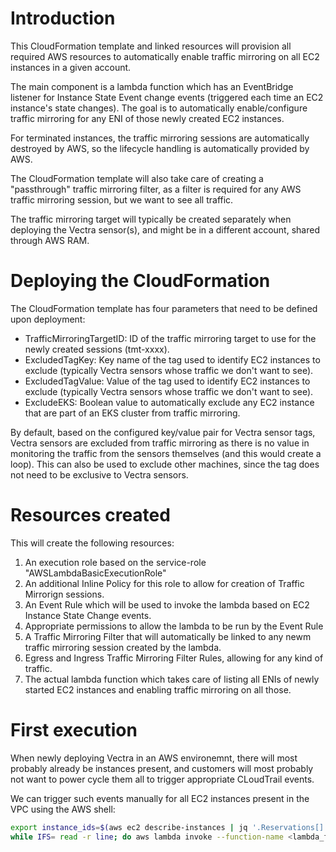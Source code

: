 # Introduction

This CloudFormation template and linked resources will provision all required AWS resources to automatically enable traffic mirroring on all EC2 instances in a given account. 

The main component is a lambda function which has an EventBridge listener for Instance State Event change events (triggered each time an EC2 instance's state changes). The goal is to automatically enable/configure traffic mirroring for any ENI of those newly created EC2 instances. 

For terminated instances, the traffic mirroring sessions are automatically destroyed by AWS, so the lifecycle handling is automatically provided by AWS. 

The CloudFormation template will also take care of creating a "passthrough" traffic mirroring filter, as a filter is required for any AWS traffic mirroring session, but we want to see all traffic.

The traffic mirroring target will typically be created separately when deploying the Vectra sensor(s), and might be in a different account, shared through AWS RAM. 

# Deploying the CloudFormation

The CloudFormation template has four parameters that need to be defined upon deployment: 
- TrafficMirroringTargetID: ID of the traffic mirroring target to use for the newly created sessions (tmt-xxxx). 
- ExcludedTagKey: Key name of the tag used to identify EC2 instances to exclude (typically Vectra sensors whose traffic we don't want to see). 
- ExcludedTagValue: Value of the tag used to identify EC2 instances to exclude (typically Vectra sensors whose traffic we don't want to see). 
- ExcludeEKS: Boolean value to automatically exclude any EC2 instance that are part of an EKS cluster from traffic mirroring. 

By default, based on the configured key/value pair for Vectra sensor tags, Vectra sensors are excluded from traffic mirroring as there is no value in monitoring the traffic from the sensors themselves (and this would create a loop). This can also be used to exclude other machines, since the tag does not need to be exclusive to Vectra sensors. 

# Resources created

This will create the following resources: 

1. An execution role based on the service-role "AWSLambdaBasicExecutionRole"
2. An additional Inline Policy for this role to allow for creation of Traffic Mirrorign sessions. 
3. An Event Rule which will be used to invoke the lambda based on EC2 Instance State Change events. 
4. Appropriate permissions to allow the lambda to be run by the Event Rule
5. A Traffic Mirroring Filter that will automatically be linked to any newm traffic mirroring session created by the lambda. 
6. Egress and Ingress Traffic Mirroring Filter Rules, allowing for any kind of traffic. 
7. The actual lambda function which takes care of listing all ENIs of newly started EC2 instances and enabling traffic mirroring on all those. 

# First execution

When newly deploying Vectra in an AWS environemnt, there will most probably already be instances present, and customers will most probably not want to power cycle them all to trigger appropriate CLoudTrail events. 

We can trigger such events manually for all EC2 instances present in the VPC using the AWS shell: 

```bash
export instance_ids=$(aws ec2 describe-instances | jq '.Reservations[].Instances[].InstanceId' -r)
while IFS= read -r line; do aws lambda invoke --function-name <lambda_function_name> --cli-binary-format raw-in-base64-out --payload "{\"detail\":{\"state\":\"running\",\"instance-id\": \"$line\"}}" response.json; done <<< "$instance_ids";
```


